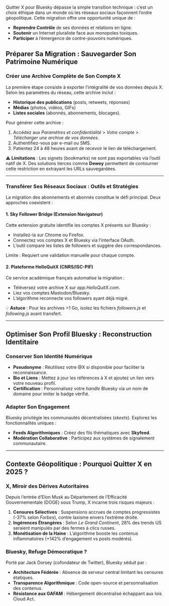 Quitter X pour Bluesky dépasse la simple transition technique : c’est un choix éthique dans un monde où les réseaux sociaux façonnent l’ordre géopolitique. Cette migration offre une opportunité unique de :

- **Reprendre Contrôle** de ses données et relations en ligne.
- **Soutenir** un Internet pluraliste face aux monopoles toxiques.
- **Participer** à l’émergence de contre-pouvoirs numériques.

## Préparer Sa Migration : Sauvegarder Son Patrimoine Numérique

### Créer une Archive Complète de Son Compte X

La première étape consiste à exporter l’intégralité de vos données depuis X. Selon les paramètres du réseau, cette archive inclut :

- **Historique des publications** (posts, retweets, réponses)
- **Médias** (photos, vidéos, GIFs)
- **Listes sociales** (abonnés, abonnements, blocages).

Pour générer cette archive :

1. Accédez aux *Paramètres et confidentialité* > *Votre compte* > *Télécharger une archive de vos données*.
2. Authentifiez-vous par e-mail ou SMS.
3. Patientez 24 à 48 heures avant de recevoir le lien de téléchargement.

⚠️ **Limitations** : Les signets (bookmarks) ne sont pas exportables via l’outil natif de X. Des solutions tierces comme **Dewey** permettent de contourner cette restriction en extrayant les URLs sauvegardées.

---

### Transférer Ses Réseaux Sociaux : Outils et Stratégies

La migration des abonnements et abonnés constitue le défi principal. Deux approches coexistent :

#### 1. **Sky Follower Bridge** (Extension Navigateur)

Cette extension gratuite identifie les comptes X présents sur Bluesky :

- Installez-la sur Chrome ou Firefox.
- Connectez vos comptes X et Bluesky via l’interface OAuth.
- L’outil compare les listes de followers et suggère des correspondances.

Limite : Requiert une validation manuelle pour chaque compte.

#### 2. **Plateforme HelloQuitX** (CNRS/ISC-PIF)

Ce service académique français automatise la migration :

- Téléversez votre archive X sur *app.HelloQuitX.com*.
- Liez vos comptes Mastodon/Bluesky.
- L’algorithme reconnecte vos followers ayant déjà migré.

💡 **Astuce** : Pour les archives >1 Go, isolez les fichiers *followers.js* et *following.js* avant transfert.

---

## Optimiser Son Profil Bluesky : Reconstruction Identitaire

### Conserver Son Identité Numérique

- **Pseudonyme** : Réutilisez votre @X si disponible pour faciliter la reconnaissance.
- **Bio et Liens** : Mettez à jour les références à X et ajoutez un lien vers votre nouveau profil.
- **Certification** : Personnalisez votre *handle* Bluesky via un nom de domaine pour imiter le badge vérifié.


### Adapter Son Engagement

Bluesky privilégie les communautés décentralisées (*skeets*). Explorez les fonctionnalités uniques :

- **Feeds Algorithmiques** : Créez des fils thématiques avec **Skyfeed**.
- **Modération Collaborative** : Participez aux systèmes de signalement communautaire.

---

## Contexte Géopolitique : Pourquoi Quitter X en 2025 ?

### X, Miroir des Dérives Autoritaires

Depuis l’entrée d’Elon Musk au Département de l’Efficacité Gouvernementale (DOGE) sous Trump, X incarne trois risques majeurs :

1. **Censures Sélectives** : Suspensions accrues de comptes progressistes (-37% selon *Forbes*), contre laxisme envers l’extrême droite.
2. **Ingérences Étrangères** : Selon *Le Grand Continent*, 28% des trends US seraient manipulés par des fermes à clics russes.
3. **Monétisation de la Haine** : L’algorithme booste les contenus inflammatoires (+142% d’engagement vs posts modérés).

### Bluesky, Refuge Démocratique ?

Porté par Jack Dorsey (cofondateur de Twitter), Bluesky séduit par :

- **Architecture Fédérée** : Absence de serveur central limitant les censures étatiques.
- **Transparence Algorithmique** : Code open-source et personnalisation des contenus.
- **Résistance aux GAFAM** : Hébergement décentralisé échappant aux lois Cloud Act.

